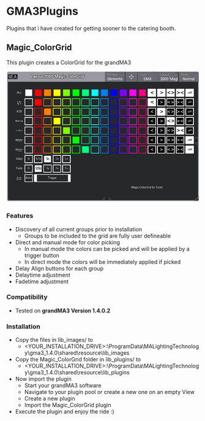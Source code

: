 # GMA3Plugins
Plugins that i have created for getting sooner to the catering booth. 

## Magic_ColorGrid
This plugin creates a ColorGrid for the grandMA3

![Magic_ColorGrid_ScreenShot](/Magic_ColorGrid_ScreenShot.png)

### Features
* Discovery of all current groups prior to installation
  * Groups to be included to the grid are fully user defineable
* Direct and manual mode for color picking
  * In manual mode the colors can be picked and will be applied by a trigger button
  * In direct mode the colors will be immediately applied if picked
* Delay Align buttons for each group
* Delaytime adjustment 
* Fadetime adjustment

### Compatibility
* Tested on **grandMA3 Version 1.4.0.2**

### Installation
* Copy the files in lib_images/ to 
  * <YOUR_INSTALLATION_DRIVE>:\ProgramData\MALightingTechnology\gma3_1.4.0\shared\resource\lib_images
* Copy the Magic_ColorGrid folder in lib_plugins/ to 
  * <YOUR_INSTALLATION_DRIVE>:\ProgramData\MALightingTechnology\gma3_1.4.0\shared\resource\lib_plugins
* Now import the plugin
  * Start your grandMA3 software
  * Navigate to your plugin pool or create a new one on an empty View
  * Create a new plugin
  * Import the Magic_ColorGrid plugin
* Execute the plugin and enjoy the ride :)
